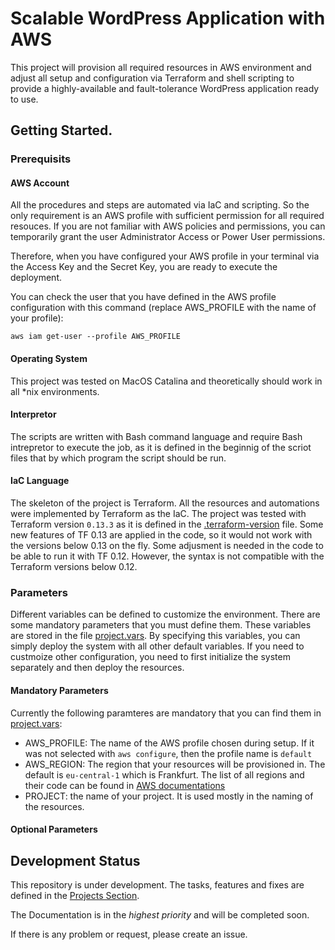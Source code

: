 # Scalable WordPress Application with AWS

This project will provision all required resources in AWS environment and adjust all setup and configuration via Terraform and shell scripting to provide a highly-available and fault-tolerance WordPress application ready to use.

## Getting Started.

### Prerequisits

#### AWS Account
All the procedures and steps are automated via IaC and scripting. So the only requirement is an AWS profile with sufficient permission for all required resouces. If you are not familiar with AWS policies and permissions, you can temporarily grant the user Administrator Access or Power User permissions.

Therefore, when you have configured your AWS profile in your terminal via the Access Key and the Secret Key, you are ready to execute the deployment.

You can check the user that you have defined in the AWS profile configuration with this command (replace AWS_PROFILE with the name of your profile):

```shell
aws iam get-user --profile AWS_PROFILE
```
#### Operating System
This project was tested on MacOS Catalina and theoretically should work in all *nix environments. 

#### Interpretor
The scripts are written with Bash command language and require Bash intrepretor to execute the job, as it is defined in the beginnig of the scriot files that by which program the script should be run.

#### IaC Language
The skeleton of the project is Terraform. All the resources and automations were implemented by Terraform as the IaC. The project was tested with Terraform version `0.13.3` as it is defined in the [.terraform-version](.terraform-version) file. Some new features of TF 0.13 are applied in the code, so it would not work with the versions below 0.13 on the fly. Some adjusment is needed in the code to be able to run it with TF 0.12. However, the syntax is not compatible with the Terraform versions below 0.12.

### Parameters

Different variables can be defined to customize the environment. There are some mandatory parameters that you must define them. These variables are stored in the file [project.vars](project.vars). By specifying this variables, you can simply deploy the system with all other default variables. If you need to custmoize other configuration, you need to first initialize the system separately and then deploy the resources.

#### Mandatory Parameters
Currently the following paramteres are mandatory that you can find them in [project.vars](project.vars):
  - AWS_PROFILE: The name of the AWS profile chosen during setup. If it was not selected with `aws configure`, then the profile name is `default`
  - AWS_REGION: The region that your resources will be provisioned in. The default is `eu-central-1` which is Frankfurt. The list of all regions and their code can be found in [AWS documentations](https://docs.aws.amazon.com/general/latest/gr/rande.html#regional-endpoints)
  - PROJECT: the name of your project. It is used mostly in the naming of the resources.

#### Optional Parameters

## Development Status

This repository is under development. The tasks, features and fixes are defined in the [Projects Section](https://github.com/masoodazizi/scalable-wordpress/projects/1).

The Documentation is in the *highest priority* and will be completed soon.

If there is any problem or request, please create an issue.
